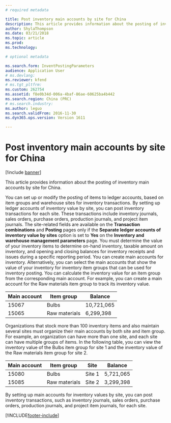 ```yaml
---
# required metadata

title: Post inventory main accounts by site for China
description: This article provides information about the posting of inventory main accounts by site for China.
author: ShylaThompson
ms.date: 03/21/2018
ms.topic: article
ms.prod: 
ms.technology: 

# optional metadata

ms.search.form: InventPostingParameters
audience: Application User
# ms.devlang: 
ms.reviewer: kfend
# ms.tgt_pltfrm: 
ms.custom: 262754
ms.assetid: f8e0b34d-006a-4baf-86ae-60625ba4b442
ms.search.region: China (PRC)
# ms.search.industry: 
ms.author: leguo
ms.search.validFrom: 2016-11-30
ms.dyn365.ops.version: Version 1611

---
```


# Post inventory main accounts by site for China

[!include [banner](../includes/banner.md)]

This article provides information about the posting of inventory main accounts by site for China.

You can set up or modify the posting of items to ledger accounts, based on item groups and warehouse sites for inventory transactions. By setting up ledger accounts of inventory value by site, you can post inventory transactions for each site. These transactions include inventory journals, sales orders, purchase orders, production journals, and project item journals. The site-related fields are available on the **Transaction combinations** and **Posting** pages only if the **Separate ledger accounts of inventory value by sites** option is set to **Yes** on the **Inventory and warehouse management parameters** page. You must determine the value of your inventory items to determine on-hand inventory, taxable amount on inventory, and opening and closing balances for inventory receipts and issues during a specific reporting period. You can create main accounts for inventory. Alternatively, you can select the main accounts that show the value of your inventory for inventory item groups that can be used for inventory posting. You can calculate the inventory value for an item group from the corresponding main account. For example, you can create a main account for the Raw materials item group to track its inventory value.

| Main account | Item group    | Balance    |
|--------------|---------------|------------|
| 15067        | Bulbs         | 10,721,065 |
| 15065        | Raw materials | 6,299,398  |

Organizations that stock more than 100 inventory items and also maintain several sites must organize their main accounts by both site and item group. For example, an organization can have more than one site, and each site can have multiple groups of items. In the following table, you can view the inventory value of the Bulbs item group for site 1 and the inventory value of the Raw materials item group for site 2.

| Main account | Item group    | Site   | Balance   |
|--------------|---------------|--------|-----------|
| 15080        | Bulbs         | Site 1 | 5,721,065 |
| 15085        | Raw materials | Site 2 | 3,299,398 |

By setting up main accounts for inventory values by site, you can post inventory transactions, such as inventory journals, sales orders, purchase orders, production journals, and project item journals, for each site.


[!INCLUDE[footer-include](../../includes/footer-banner.md)]